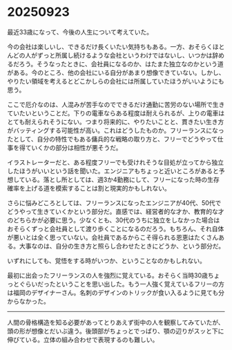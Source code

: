 # 20250923

最近33歳になって、今後の人生について考えていた。

今の会社は楽しいし、できるだけ長くいたい気持ちもある。一方、おそらくほとんどの人がずっと所属し続けるような会社というわけではないし、いつかは辞めるだろう。そうなったときに、会社員になるのか、はたまた独立なのかという道がある。今のところ、他の会社にいる自分があまり想像できていない。しかし、やりたい領域を考えるとどこかしらの会社には所属していたほうがいいようにも思う。

ここで厄介なのは、人混みが苦手なのでできるだけ通勤に苦労のない場所で生きていたいということだ。下りの電車ならある程度は耐えられるが、上りの電車はとても耐えられそうにない。つまり将来的に、やりたいことと、貫きたい生き方がバッティングする可能性が高い。これはどうしたものか。フリーランスになったとして、自分の特性でもある傭兵的な戦略の取り方と、フリーでどうやって仕事を得ていくかの部分は相性が悪そうだ。

イラストレーターだと、ある程度フリーでも受けれそうな目処が立ってから独立したほうがいいという話を聞いた。エンジニアもちょっと近いところがあると予想している。落とし所としては、週3か4勤務にして、フリーになった時の生存確率を上げる道を模索することは割と現実的かもしれない。

さらに悩みどころとしては、フリーランスになったエンジニアが40代、50代でどうやって生きていくかという部分だ。直感では、経営者的な才か、教育的な才のどちらかが必要に思う。少なくとも、30代のうちに独立をしなかった場合はおそらくずっと会社員として渡り歩くことになるのだろう。もちろん、それ自体が悪いとは全く思っていない。会社員であるからこそ得られる恩恵はたくさんある。大事なのは、自分の生き方と照らし合わせたときにどうか、という部分だ。

いずれにしても、覚悟をする時がいつか、ということなのかもしれない。

最初に出会ったフリーランスの人を強烈に覚えている。おそらく当時30歳ちょっとぐらいだったということを思い出した。もう一人強く覚えているフリーの方は福岡のデザイナーさん。名刺のデザインのトリックが食い入るように見ても分からなかった。

---

人間の骨格構造を知る必要があってとりあえず街中の人を観察してみていたが、頭の形が想像とだいぶ違う。後頭部がちょっとでっぱり、顎の辺りがスッと下に伸びている。立体の組み合わせで表現するのも難しい。
